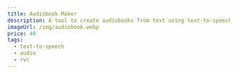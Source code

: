 ```yaml
---
title: Audiobook Maker
description: A tool to create audiobooks from text using text-to-speech.
imageUrl: /img/audiobook.webp
price: 49
tags:
  - text-to-speech
  - audio
  - rvc
---
```

